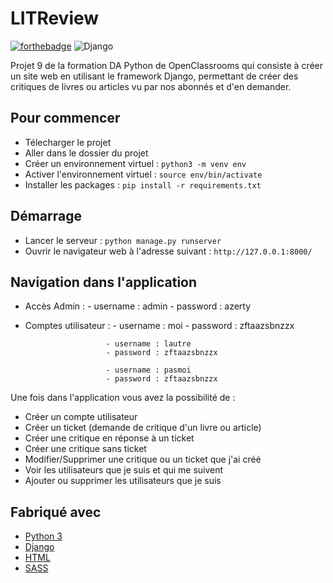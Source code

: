 # LITReview

[![forthebadge](https://forthebadge.com/images/badges/made-with-python.svg)](https://forthebadge.com)
![Django](https://img.shields.io/static/v1?label=&message=Django&color=green)

Projet 9 de la formation DA Python de OpenClassrooms qui consiste à créer un site web en utilisant le framework Django, permettant de créer des critiques de livres ou articles vu par nos abonnés et d'en demander.

## Pour commencer

- Télecharger le projet
- Aller dans le dossier du projet
- Créer un environnement virtuel : ``python3 -m venv env``
- Activer l'environnement virtuel : ``source env/bin/activate``
- Installer les packages : ``pip install -r requirements.txt``

## Démarrage

- Lancer le serveur : ``python manage.py runserver``
- Ouvrir le navigateur web à l'adresse suivant : ``http://127.0.0.1:8000/``

## Navigation dans l'application

* Accès Admin : 
                - username : admin
                - password : azerty

* Comptes utilisateur : 
                        - username : moi
                        - password : zftaazsbnzzx

                        - username : lautre
                        - password : zftaazsbnzzx

                        - username : pasmoi
                        - password : zftaazsbnzzx

Une fois dans l'application vous avez la possibilité de :
 - Créer un compte utilisateur
 - Créer un ticket (demande de critique d'un livre ou article)
 - Créer une critique en réponse à un ticket
 - Créer une critique sans ticket
 - Modifier/Supprimer une critique ou un ticket que j'ai créé
 - Voir les utilisateurs que je suis et qui me suivent
 - Ajouter ou supprimer les utilisateurs que je suis

## Fabriqué avec

* [Python 3](https://www.python.org/)
* [Django](https://www.djangoproject.com/)
* [HTML](https://developer.mozilla.org/fr/docs/Web/HTML)
* [SASS](https://sass-lang.com/)
